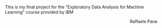 This is my final project for the "Exploratory Data Analysis for Machine Learning" course provided by IBM
<div dir="rtl"> Raffaele Pane </div>
